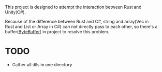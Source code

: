 This project is designed to attempt the interaction between Rust and Unity(C#).

Because of the difference between Rust and C#, string and array(Vec in Rust and List or Array in C#) can not directly pass to each other, so there's a buffer([ByteBuffer](https://github.com/Cysharp/csbindgen/?tab=readme-ov-file#string-and-arrayspan)) in project to resolve this problem.

# TODO

- Gather all dlls in one directory
